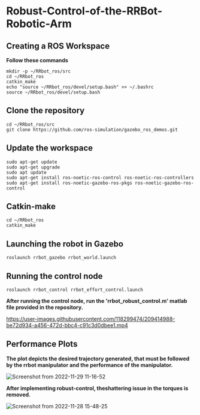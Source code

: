 # Robust-Control-of-the-RRBot-Robotic-Arm

## Creating a ROS Workspace

**Follow these commands**
```
mkdir -p ~/RRbot_ros/src
cd ~/RRbot_ros
catkin_make
echo "source ~/RRbot_ros/devel/setup.bash" >> ~/.bashrc
source ~/RRbot_ros/devel/setup.bash
```
## Clone the repository
```
cd ~/RRbot_ros/src
git clone https://github.com/ros-simulation/gazebo_ros_demos.git
```
## Update the workspace
```
sudo apt-get update
sudo apt-get upgrade
sudo apt update
sudo apt-get install ros-noetic-ros-control ros-noetic-ros-controllers
sudo apt-get install ros-noetic-gazebo-ros-pkgs ros-noetic-gazebo-ros-control
```
## Catkin-make
```
cd ~/RRbot_ros
catkin_make
```
## Launching the robot in Gazebo
```
roslaunch rrbot_gazebo rrbot_world.launch
```
## Running the control node
```
roslaunch rrbot_control rrbot_effort_control.launch
```
**After running the control node, run the 'rrbot_robust_control.m' matlab file provided in the repository.**

https://user-images.githubusercontent.com/118299474/209414988-be72d934-a456-472d-bbc4-c91c3d0dbee1.mp4

## Performance Plots
**The plot depicts the desired trajectory generated, that must be followed by the rrbot manipulator and the performance of the manipulator.** 

![Screenshot from 2022-11-29 11-16-52](https://user-images.githubusercontent.com/118299474/209414791-3d249be6-3abe-48da-b595-69fc27e8b2a0.png)

**After implementing robust-control, theshattering issue in the torques is removed.**

![Screenshot from 2022-11-28 15-48-25](https://user-images.githubusercontent.com/118299474/209414859-e867756f-3ff4-4083-9c28-c5c5fd58c12d.png)

